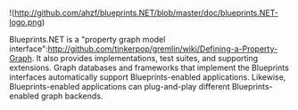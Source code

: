 !(http://github.com/ahzf/blueprints.NET/blob/master/doc/blueprints.NET-logo.png)

Blueprints.NET is a "property graph model interface":http://github.com/tinkerpop/gremlin/wiki/Defining-a-Property-Graph. It also provides implementations, test suites, and supporting extensions. Graph databases and frameworks that implement the Blueprints interfaces automatically support Blueprints-enabled applications. Likewise, Blueprints-enabled applications can plug-and-play different Blueprints-enabled graph backends.

